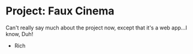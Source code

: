 # Project: Faux Cinema

Can't really say much about the project now, except that it's a web app...I know, Duh!

 - Rich